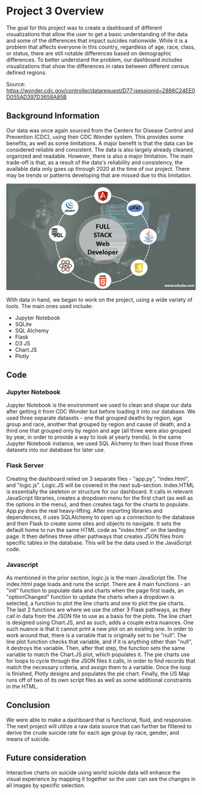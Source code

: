 # Project 3 Overview
The goal for this project was to create a dashboard of different visualizations that allow the user to get a basic understanding of the data and some of the differences that impact suicides nationwide. While it is a problem that affects everyone in this country, regardless of age, race, class, or status, there are still notable differences based on demographic differences. To better understand the problem, our dashboard includes visualizations that show the differences in rates between different census defined regions.

Source: https://wonder.cdc.gov/controller/datarequest/D77;jsessionid=2886C24EE0D055AD397D3658A85B 

## Background Information
Our data was once again sourced from the Centers for Disease Control and Prevention (CDC), using their CDC Wonder system. This provides some benefits, as well as some limitations. A major benefit is that the data can be considered reliable and consistent. The data is also largely already cleaned, organized and readable. However, there is also a major limitation. The main trade-off is that, as a result of the data's reliability and consistency, the available data only goes up through 2020 at the time of our project. There may be trends or patterns developing that are missed due to this limitation.

<p align="center">
  <img src="https://github.com/ejmatthe/project-three/blob/f91bda6db7e138a8dc3a96eb306a51555186eda8/Resources/full-stack-web-developer.png" />
</p>


With data in hand, we began to work on the project, using a wide variety of tools. The main ones used include:
  * Jupyter Notebook
  * SQLite
  * SQL Alchemy
  * Flask
  * D3 JS
  * Chart.JS
  * Plotly



## Code 
### Jupyter Notebook
Jupyter Notebook is the environment we used to clean and shape our data after getting it from CDC Wonder but before loading it into our database. We used three separate datasets - one that grouped deaths by region, age group and race, another that grouped by region and cause of death, and a third one that grouped only by region and age (all three were also grouped by year, in order to provide a way to look at yearly trends). In the same Jupyter Notebook instance, we used SQL Alchemy to then load those three datasets into our database for later use.
### Flask Server
Creating the dashboard relied on 3 separate files - "app.py", "index.html", and "logic.js". Logic.JS will be covered in the next sub-section. Index.HTML is essentially the skeleton or structure for our dashboard. It calls in relevant JavaScript libraries, creates a dropdown menu for the first chart (as well as the options in the menu), and then creates tags for the charts to populate. App.py does the real heavy-lifting. After importing libraries and dependences, it uses SQLAlchemy to open up a connection to the database and then Flask to create some sites and objects to navigate. It sets the default home to run the same HTML code as "index.html" on the landing page. It then defines three other pathways that creates JSON files from specific tables in the database. This will be the data used in the JavaScript code.
### Javascript
As mentioned in the prior section, logic.js is the main JavaScript file. The index.html page loads and runs the script. There are 4 main functions - an "init" function to populate data and charts when the page first loads, an "optionChanged" function to update the charts when a dropdown is selected, a function to plot the line charts and one to plot the pie charts. The last 2 functions are where we use the other 3 Flask pathways, as they call in data from the JSON file to use as a basis for the plots. The line chart is designed using Chart.JS, and as such, adds a couple extra nuances. One such nuance is that it cannot print a new plot on an existing one. In order to work around that, there is a variable that is originally set to be "null". The line plot function checks that variable, and if it is anything other than "null", it destroys the variable. Then, after that step, the function sets the same variable to match the Chart.JS plot, which populates it. The pie charts use for loops to cycle through the JSON files it calls, in order to find records that match the necessary criteria, and assign them to a variable. Once the loop is finished, Plotly designs and populates the pie chart. Finally, the US Map runs off of two of its own script files as well as some additional constraints in the HTML.

## Conclusion
We were able to make a dashboard that is functional, fluid, and responsive. The next project will utilize a raw data source that can further be filtered to derive the crude suicide rate for each age group by race, gender, and means of suicide. 

## Future consideration
Interactive charts on suicide using world suicide data will enhance the visual experience by mapping it together so the user can see the changes in all images by specific selection. 
